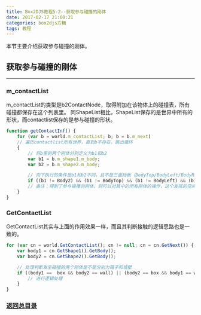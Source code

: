 ```yaml
---
title: Box2DJS教程5-2--获取参与碰撞的刚体
date: 2017-02-17 21:00:21
categories: box2djs方糖
tags: 教程
---
```

本节主要介绍获取参与碰撞的刚体。
<!--more-->

## 获取参与碰撞的刚体
-----
### m_contactList
m_contactList的类型是b2ContactNode，取得附加在该物体上的碰撞表，所有碰撞都保存在这个列表里。
同ShapeList相比，ShapeList保存的是世界中所有的形状，而contactlist保存的是参与碰撞的形状。

``` javascript
function getContactInf() {
	for (var b = world.m_contactList; b; b = b.m_next)
	// 遍历contactlist所有世界，直到b不存在，跳出循环
	{
		// 将b里的两个刚体分别定义为b1和b2
		var b1 = b.m_shape1.m_body;
		var b2 = b.m_shape2.m_body;	  

		// 向下执行的条件是b1和b2不同，且不是三面挡板（BodyTop/BodyLeft/BodyRight）
		if ((b1 != Body2) && (b1 != BodyTop) && (b1 != BodyLeft) && (b1 != BodyRight) && (b2 != Body2) && (b2 != BodyTop) && (b2 != BodyLeft) && (b2 != BodyRight)){}
		// 备注：得到了参与碰撞的刚体，则可以对其中的所有刚体的操作，这个发挥的空间留给游戏开发过程
	}
}
```

### GetContactList
GetContactList其实与上面的作用效果一样，而且其判断接触的逻辑思路也是一致的。

``` javascript
for (var cn = world.GetContactList(); cn != null; cn = cn.GetNext()) {
	var body1 = cn.GetShape1().GetBody();
	var body2 = cn.GetShape2().GetBody();

	// 处理判断发生碰撞的两个刚体是不是分别为箱子和墙壁
	if ((body1 ==  box && body2 == wall) || (body2 == box && body1 == wall)){
		// 进行逻辑处理
	}
}
```


### [返回总目录](/2017/02/17/box2d-tutorial-0-catalog/) 